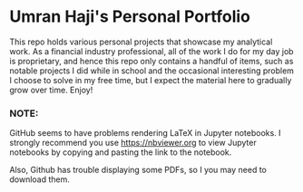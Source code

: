 # Umran Haji's Personal Portfolio
This repo holds various personal projects that showcase my analytical work. As a financial industry professional, all of the work I do for my day job is proprietary, and hence this repo only contains a handful of items, such as notable projects I did while in school and the occasional interesting problem I choose to solve in my free time, but I expect the material here to gradually grow over time. Enjoy!

### NOTE: 
GitHub seems to have problems rendering LaTeX in Jupyter notebooks. I strongly recommend you use https://nbviewer.org to view Jupyter notebooks by copying and pasting the link to the notebook.

Also, Github has trouble displaying some PDFs, so I you may need to download them.
